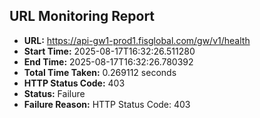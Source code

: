 ## URL Monitoring Report

- **URL:** https://api-gw1-prod1.fisglobal.com/gw/v1/health
- **Start Time:** 2025-08-17T16:32:26.511280
- **End Time:** 2025-08-17T16:32:26.780392
- **Total Time Taken:** 0.269112 seconds
- **HTTP Status Code:** 403
- **Status:** Failure
- **Failure Reason:** HTTP Status Code: 403
